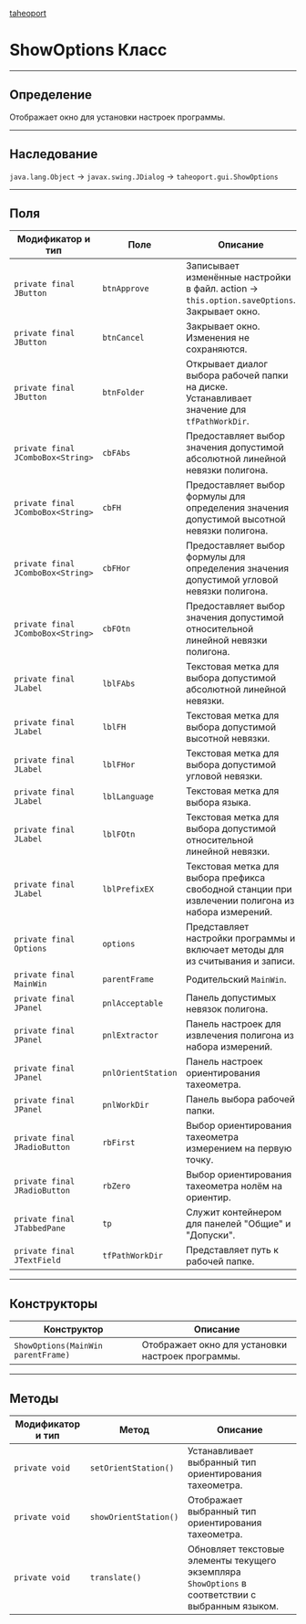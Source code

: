 
[taheoport](https://github.com/AndrewNizovkin/Taheoport/blob/main/README.md)

# ShowOptions Класс

---

## Определение

Отображает окно для установки настроек программы.

---

## Наследование

`java.lang.Object` -> `javax.swing.JDialog` -> `taheoport.gui.ShowOptions`

---

## Поля

Модификатор и тип | Поле | Описание
--- | ---|---
`private final JButton` | `btnApprove` | Записывает изменённые настройки в файл. action -> `this.option.saveOptions`. Закрывает окно.
`private final JButton` | `btnCancel` | Закрывает окно. Изменения не сохраняются.
`private final JButton` | `btnFolder` | Открывает диалог выбора рабочей папки на диске. Устанавливает значение для `tfPathWorkDir`.
`private final JComboBox<String>` | `cbFAbs` | Предоставляет выбор значения допустимой абсолютной линейной невязки полигона.
`private final JComboBox<String>` | `cbFH` | Предоставляет выбор формулы для определения значения допустимой высотной невязки полигона.
`private final JComboBox<String>` | `cbFHor` | Предоставляет выбор формулы для определения значения допустимой угловой невязки полигона.
`private final JComboBox<String>` | `cbFOtn` | Предоставляет выбор значения допустимой относительной линейной невязки полигона.
`private final JLabel` | `lblFAbs` | Текстовая метка для выбора допустимой абсолютной линейной невязки.
`private final JLabel` | `lblFH` | Текстовая метка для выбора допустимой высотной невязки.
`private final JLabel` | `lblFHor` | Текстовая метка для выбора допустимой угловой невязки.
`private final JLabel` | `lblLanguage` | Текстовая метка для выбора языка.
`private final JLabel` | `lblFOtn` | Текстовая метка для выбора допустимой относительной линейной невязки.
`private final JLabel` | `lblPrefixEX` | Текстовая метка для выбора префикса свободной станции при извлечении полигона из набора измерений.
`private final Options` | `options` | Представляет настройки программы и включает методы для из считывания и записи.
`private final MainWin` | `parentFrame` | Родительский `MainWin`.
`private final JPanel` | `pnlAcceptable` | Панель допустимых невязок полигона.
`private final JPanel` | `pnlExtractor` | Панель настроек для извлечения полигона из набора измерений.
`private final JPanel` | `pnlOrientStation` | Панель настроек ориентирования тахеометра.
`private final JPanel` | `pnlWorkDir` | Панель выбора рабочей папки.
`private final JRadioButton` | `rbFirst` | Выбор ориентирования тахеометра измерением на первую точку.
`private final JRadioButton` | `rbZero` | Выбор ориентирования тахеометра нолём на ориентир.
`private final JTabbedPane` | `tp` | Служит контейнером для панелей "Общие" и "Допуски".
`private final JTextField` | `tfPathWorkDir` | Представляет путь к рабочей папке.

---

## Конструкторы

Конструктор | Описание
--- | ---
`ShowOptions(MainWin parentFrame)` | Отображает окно для установки настроек программы.

---

## Методы

Модификатор и тип | Метод | Описание
--- | --- | ---
`private void` | `setOrientStation()` | Устанавливает выбранный тип ориентирования тахеометра.
`private void` | `showOrientStation()` | Отображает выбранный тип ориентирования тахеометра.
`private void` | `translate()` | Обновляет текстовые элементы текущего экземпляра `ShowOptions` в соответствии с выбранным языком.
